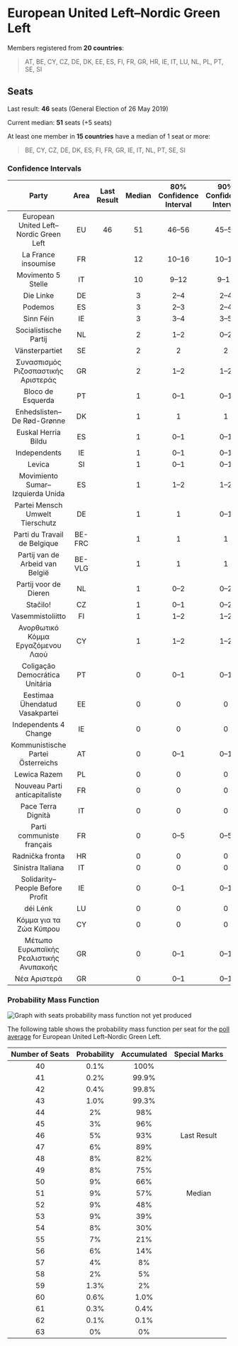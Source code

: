 # European United Left–Nordic Green Left

Members registered from **20 countries**:

> AT, BE, CY, CZ, DE, DK, EE, ES, FI, FR, GR, HR, IE, IT, LU, NL, PL, PT, SE, SI

## Seats

Last result: **46** seats (General Election of 26 May 2019)

Current median: **51** seats (+5 seats)

At least one member in **15 countries** have a median of 1 seat or more:

> BE, CY, CZ, DE, DK, ES, FI, FR, GR, IE, IT, NL, PT, SE, SI

### Confidence Intervals

| Party | Area | Last Result | Median | 80% Confidence Interval | 90% Confidence Interval | 95% Confidence Interval | 99% Confidence Interval |
|:-----:|:----:|:-----------:|:------:|:-----------------------:|:-----------------------:|:-----------------------:|:-----------------------:|
| European United Left–Nordic Green Left | EU | 46 | 51 | 46–56 | 45–57 | 44–58 | 42–60 |
| La France insoumise | FR | | 12 | 10–16 | 10–16 | 9–16 | 9–18 |
| Movimento 5 Stelle | IT | | 10 | 9–12 | 9–12 | 8–12 | 8–13 |
| Die Linke | DE | | 3 | 2–4 | 2–4 | 2–4 | 1–5 |
| Podemos | ES | | 3 | 2–3 | 2–4 | 2–4 | 1–4 |
| Sinn Féin | IE | | 3 | 3–4 | 3–5 | 3–5 | 3–5 |
| Socialistische Partij | NL | | 2 | 1–2 | 0–2 | 0–2 | 0–2 |
| Vänsterpartiet | SE | | 2 | 2 | 2 | 1–2 | 1–2 |
| Συνασπισμός Ριζοσπαστικής Αριστεράς | GR | | 2 | 1–2 | 1–2 | 1–2 | 1–2 |
| Bloco de Esquerda | PT | | 1 | 0–1 | 0–1 | 0–1 | 0–2 |
| Enhedslisten–De Rød-Grønne | DK | | 1 | 1 | 1 | 1 | 1–2 |
| Euskal Herria Bildu | ES | | 1 | 0–1 | 0–1 | 0–1 | 0–1 |
| Independents | IE | | 1 | 0–1 | 0–1 | 0–1 | 0–1 |
| Levica | SI | | 1 | 0–1 | 0–1 | 0–1 | 0–1 |
| Movimiento Sumar–Izquierda Unida | ES | | 1 | 1–2 | 1–2 | 0–2 | 0–2 |
| Partei Mensch Umwelt Tierschutz | DE | | 1 | 1 | 0–1 | 0–1 | 0–2 |
| Parti du Travail de Belgique | BE-FRC | | 1 | 1 | 1 | 1 | 1–2 |
| Partij van de Arbeid van België | BE-VLG | | 1 | 1 | 1 | 1 | 0–1 |
| Partij voor de Dieren | NL | | 1 | 0–2 | 0–2 | 0–2 | 0–2 |
| Stačilo! | CZ | | 1 | 0–1 | 0–2 | 0–2 | 0–2 |
| Vasemmistoliitto | FI | | 1 | 1–2 | 1–2 | 1–2 | 1–2 |
| Ανορθωτικό Κόμμα Εργαζόμενου Λαού | CY | | 1 | 1–2 | 1–2 | 1–2 | 1–2 |
| Coligação Democrática Unitária | PT | | 0 | 0–1 | 0–1 | 0–1 | 0–1 |
| Eestimaa Ühendatud Vasakpartei | EE | | 0 | 0 | 0 | 0 | 0 |
| Independents 4 Change | IE | | 0 | 0 | 0 | 0 | 0–1 |
| Kommunistische Partei Österreichs | AT | | 0 | 0–1 | 0–1 | 0–1 | 0–1 |
| Lewica Razem | PL | | 0 | 0 | 0 | 0 | 0 |
| Nouveau Parti anticapitaliste | FR | | 0 | 0 | 0 | 0 | 0 |
| Pace Terra Dignità | IT | | 0 | 0 | 0 | 0 | 0 |
| Parti communiste français | FR | | 0 | 0–5 | 0–5 | 0–6 | 0–6 |
| Radnička fronta | HR | | 0 | 0 | 0 | 0 | 0 |
| Sinistra Italiana | IT | | 0 | 0 | 0 | 0 | 0 |
| Solidarity–People Before Profit | IE | | 0 | 0–1 | 0–1 | 0–1 | 0–1 |
| déi Lénk | LU | | 0 | 0 | 0 | 0 | 0 |
| Κόμμα για τα Ζώα Κύπρου | CY | | 0 | 0 | 0 | 0 | 0 |
| Μέτωπο Ευρωπαϊκής Ρεαλιστικής Ανυπακοής | GR | | 0 | 0–1 | 0–1 | 0–1 | 0–1 |
| Νέα Αριστερά | GR | | 0 | 0–1 | 0–1 | 0–1 | 0–1 |

### Probability Mass Function

![Graph with seats probability mass function not yet produced](average-2024-12-31-seats-pmf-europeanunitedleft–nordicgreenleft.png "Seats Probability Mass Function")

The following table shows the probability mass function per seat for the [poll average](average-2024-12-31.html) for European United Left–Nordic Green Left.

| Number of Seats | Probability | Accumulated | Special Marks |
|:---------------:|:-----------:|:-----------:|:-------------:|
| 40 | 0.1% | 100% |  |
| 41 | 0.2% | 99.9% |  |
| 42 | 0.4% | 99.8% |  |
| 43 | 1.0% | 99.3% |  |
| 44 | 2% | 98% |  |
| 45 | 3% | 96% |  |
| 46 | 5% | 93% | Last Result |
| 47 | 6% | 89% |  |
| 48 | 8% | 82% |  |
| 49 | 8% | 75% |  |
| 50 | 9% | 66% |  |
| 51 | 9% | 57% | Median |
| 52 | 9% | 48% |  |
| 53 | 9% | 39% |  |
| 54 | 8% | 30% |  |
| 55 | 7% | 21% |  |
| 56 | 6% | 14% |  |
| 57 | 4% | 8% |  |
| 58 | 2% | 5% |  |
| 59 | 1.3% | 2% |  |
| 60 | 0.6% | 1.0% |  |
| 61 | 0.3% | 0.4% |  |
| 62 | 0.1% | 0.1% |  |
| 63 | 0% | 0% |  |


